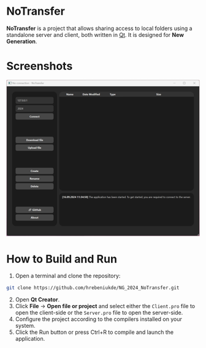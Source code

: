 # NoTransfer
**NoTransfer** is a project that allows sharing access to local folders using a standalone server and client, both written in [Qt](https://www.qt.io/). It is designed for **New Generation**.

# Screenshots
![Application UI](screenshot.png)

# How to Build and Run
1. Open a terminal and clone the repository:
```bash
git clone https://github.com/hrebeniukde/NG_2024_NoTransfer.git
```
2. Open **Qt Creator**.
3. Click **File** -> **Open file or project** and select either the `Client.pro` file to open the client-side or the `Server.pro` file to open the server-side.
4. Configure the project according to the compilers installed on your system.
5. Click the Run button or press Ctrl+R to compile and launch the application.